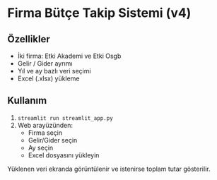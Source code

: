 
# Firma Bütçe Takip Sistemi (v4)

## Özellikler
- İki firma: Etki Akademi ve Etki Osgb
- Gelir / Gider ayrımı
- Yıl ve ay bazlı veri seçimi
- Excel (.xlsx) yükleme

## Kullanım
1. `streamlit run streamlit_app.py`
2. Web arayüzünden:
   - Firma seçin
   - Gelir/Gider seçin
   - Ay seçin
   - Excel dosyasını yükleyin

Yüklenen veri ekranda görüntülenir ve istenirse toplam tutar gösterilir.
